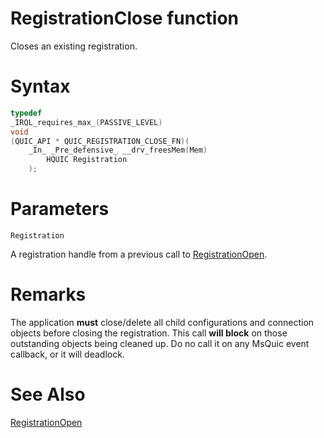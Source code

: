 RegistrationClose function
======

Closes an existing registration.

# Syntax

```C
typedef
_IRQL_requires_max_(PASSIVE_LEVEL)
void
(QUIC_API * QUIC_REGISTRATION_CLOSE_FN)(
    _In_ _Pre_defensive_ __drv_freesMem(Mem)
        HQUIC Registration
    );
```

# Parameters

`Registration`

A registration handle from a previous call to [RegistrationOpen](RegistrationOpen.md).

# Remarks

The application **must** close/delete all child configurations and connection objects before closing the registration. This call **will block** on those outstanding objects being cleaned up. Do no call it on any MsQuic event callback, or it will deadlock.

# See Also

[RegistrationOpen](RegistrationOpen.md)<br>
